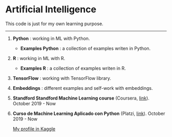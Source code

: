 # Artificial Intelligence
This code is just for my own learning purpose.

***

1. **Python** : working in ML with Python.
    - **Examples Python** : a collection of examples writen in Python.

2. **R** : working in ML with R.
     - **Examples R** : a collection of examples writen in R.
     
3. **TensorFlow** : working with TensorFlow library.

4. **Embeddings** : different examples and self-work with embeddings.

5. **Standford Standford Machine Learning course** (Coursera, [link](https://www.coursera.org/learn/machine-learning?)). October 2019 - Now

6. **Curso de Machine Learning Aplicado con Python** (Platzi, [link](https://platzi.com/clases/scikit/)). October 2019 - Now

   [My profile in Kaggle](https://www.kaggle.com/mgijon)

